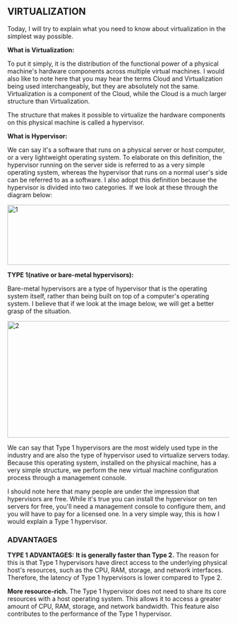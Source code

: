 ## VIRTUALIZATION

Today, I will try to explain what you need to know about virtualization in the simplest way possible.

**What is Virtualization:** 

To put it simply, it is the distribution of the functional power of a physical machine's hardware components across multiple virtual machines. I would also like to note here that you may hear the terms Cloud and Virtualization being used interchangeably, but they are absolutely not the same. Virtualization is a component of the Cloud, while the Cloud is a much larger structure than Virtualization.

The structure that makes it possible to virtualize the hardware components on this physical machine is called a hypervisor.

**What is Hypervisor:**

We can say it's a software that runs on a physical server or host computer, or a very lightweight operating system. To elaborate on this definition, the hypervisor running on the server side is referred to as a very simple operating system, whereas the hypervisor that runs on a normal user's side can be referred to as a software. I also adopt this definition because the hypervisor is divided into two categories. If we look at these through the diagram below:

<img width="512" height="136" alt="1" src="https://github.com/user-attachments/assets/ecdc26b8-f70e-4ee1-a2e2-7bf8ec7b2074" />

**TYPE 1(native or bare-metal hypervisors):**

Bare-metal hypervisors are a type of hypervisor that is the operating system itself, rather than being built on top of a computer's operating system. I believe that if we look at the image below, we will get a better grasp of the situation.

<img width="519" height="264" alt="2" src="https://github.com/user-attachments/assets/b53f5319-1154-4da6-b1f5-67f486785342" />

We can say that Type 1 hypervisors are the most widely used type in the industry and are also the type of hypervisor used to virtualize servers today. Because this operating system, installed on the physical machine, has a very simple structure, we perform the new virtual machine configuration process through a management console.

I should note here that many people are under the impression that hypervisors are free. While it's true you can install the hypervisor on ten servers for free, you'll need a management console to configure them, and you will have to pay for a licensed one. In a very simple way, this is how I would explain a Type 1 hypervisor.

### ADVANTAGES ###
**TYPE 1 ADVANTAGES:**
**It is generally faster than Type 2.** The reason for this is that Type 1 hypervisors have direct access to the underlying physical host's resources, such as the CPU, RAM, storage, and network interfaces. Therefore, the latency of Type 1 hypervisors is lower compared to Type 2.

**More resource-rich.** The Type 1 hypervisor does not need to share its core resources with a host operating system. This allows it to access a greater amount of CPU, RAM, storage, and network bandwidth. This feature also contributes to the performance of the Type 1 hypervisor.

 


